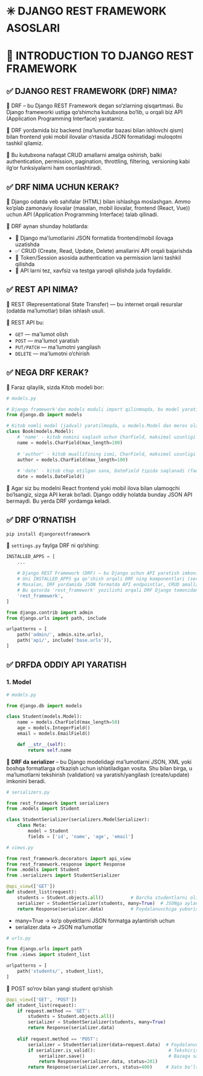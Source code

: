 # ✳️ DJANGO REST FRAMEWORK ASOSLARI


# 🧩 INTRODUCTION TO DJANGO REST FRAMEWORK

## ✅ DJANGO REST FRAMEWORK (DRF) NIMA?

📌 DRF – bu Django REST Framework degan so‘zlarning qisqartmasi. Bu Django frameworki ustiga qo‘shimcha kutubxona bo‘lib, u orqali biz API (Application Programming Interface) yaratamiz.

📌 DRF yordamida biz backend (ma’lumotlar bazasi bilan ishlovchi qism) bilan frontend yoki mobil ilovalar o‘rtasida JSON formatidagi muloqotni tashkil qilamiz.

📌 Bu kutubxona nafaqat CRUD amallarni amalga oshirish, balki authentication, permission, pagination, throttling, filtering, versioning kabi ilg‘or funksiyalarni ham osonlashtiradi.


## ✅ DRF NIMA UCHUN KERAK?

📌 Django odatda veb sahifalar (HTML) bilan ishlashga moslashgan. Ammo ko‘plab zamonaviy ilovalar (masalan, mobil ilovalar, frontend (React, Vue)) uchun API (Application Programming Interface) talab qilinadi.


📌 DRF aynan shunday holatlarda:

- 🔁 Django ma'lumotlarini JSON formatida frontend/mobil ilovaga uzatishda
- ✅ CRUD (Create, Read, Update, Delete) amallarini API orqali bajarishda
- 🔐 Token/Session asosida authentication va permission larni tashkil qilishda
- 🧪 API larni tez, xavfsiz va testga yaroqli qilishda juda foydalidir.

## ✅ REST API NIMA?

📌 REST (Representational State Transfer) — bu internet orqali resurslar (odatda ma’lumotlar) bilan ishlash usuli.

📌 REST API bu:

- `GET` — ma'lumot olish
- `POST` — ma'lumot yaratish
- `PUT/PATCH` — ma'lumotni yangilash
- `DELETE` — ma'lumotni o‘chirish

## ✅ NEGA DRF KERAK?

📌 Faraz qilaylik, sizda Kitob modeli bor:

```python
# models.py

# Django framework'dan models moduli import qilinmoqda, bu model yaratish uchun kerak bo'ladi
from django.db import models

# Kitob nomli model (jadval) yaratilmoqda, u models.Model dan meros oladi
class Book(models.Model):
    # 'name' - kitob nomini saqlash uchun CharField, maksimal uzunligi 100 ta belgidan iborat
    name = models.CharField(max_length=100)
    
    # 'author' - kitob muallifining ismi, CharField, maksimal uzunligi 100 ta belgidan iborat
    author = models.CharField(max_length=100)
    
    # 'date' - kitob chop etilgan sana, DateField tipida saqlanadi (faqat sana, vaqt emas)
    date = models.DateField()
```

📌 Agar siz bu modelni React frontend yoki mobil ilova bilan ulamoqchi bo‘lsangiz, sizga API kerak bo‘ladi. Django oddiy holatda bunday JSON API bermaydi. Bu yerda DRF yordamga keladi.

## ✅ DRF O‘RNATISH

```shell
pip install djangorestframework  
```

📌 `settings.py` faylga DRF ni qo‘shing:

```python
INSTALLED_APPS = [
    ...
    
    # Django REST Framework (DRF) — bu Django uchun API yaratish imkonini beradigan kuchli kutubxona.
    # Uni INSTALLED_APPS ga qo‘shish orqali DRF ning komponentlari (serializers, views, permissions va h.k.) loyihada ishlay oladi.
    # Masalan, DRF yordamida JSON formatda API endpointlar, CRUD amallarini bajaruvchi class-based yoki function-based viewlar yozish mumkin.
    # Bu qatorda 'rest_framework' yozilishi orqali DRF Django tomonidan tan olinadi va ishga tushiriladi.
    'rest_framework',
]
```

```python
from django.contrib import admin
from django.urls import path, include

urlpatterns = [
    path('admin/', admin.site.urls),
    path('api/', include('base.urls')),
]
```

## ✅ DRFDA ODDIY API YARATISH

### 1. Model

```python
# models.py

from django.db import models

class Student(models.Model):
    name = models.CharField(max_length=50)
    age = models.IntegerField()
    email = models.EmailField()

    def __str__(self):
        return self.name
```

📌 **DRF da serializer** – bu Django modelidagi ma’lumotlarni JSON, XML yoki boshqa formatlarga o‘tkazish uchun ishlatiladigan vosita. Shu bilan birga, u ma’lumotlarni tekshirish (validation) va yaratish/yangilash (create/update) imkonini beradi. 

```python
# serializers.py

from rest_framework import serializers
from .models import Student

class StudentSerializer(serializers.ModelSerializer):
    class Meta:
        model = Student
        fields = ['id', 'name', 'age', 'email']
```

```python
# views.py

from rest_framework.decorators import api_view
from rest_framework.response import Response
from .models import Student
from .serializers import StudentSerializer

@api_view(['GET'])
def student_list(request):
    students = Student.objects.all()          # Barcha studentlarni olish
    serializer = StudentSerializer(students, many=True)  # JSONga aylantirish
    return Response(serializer.data)          # Foydalanuvchiga yuborish
```

- many=True → ko‘p obyektlarni JSON formatga aylantirish uchun
- serializer.data → JSON ma’lumotlar

```python
# urls.py

from django.urls import path
from .views import student_list

urlpatterns = [
    path('students/', student_list),
]
```

📌 POST so‘rov bilan yangi student qo‘shish

```python
@api_view(['GET', 'POST'])
def student_list(request):
    if request.method == 'GET':
        students = Student.objects.all()
        serializer = StudentSerializer(students, many=True)
        return Response(serializer.data)
    
    elif request.method == 'POST':
        serializer = StudentSerializer(data=request.data)  # Foydalanuvchidan ma'lumot olish
        if serializer.is_valid():                           # Tekshirish
            serializer.save()                               # Bazaga saqlash
            return Response(serializer.data, status=201)
        return Response(serializer.errors, status=400)     # Xato bo‘lsa
```
